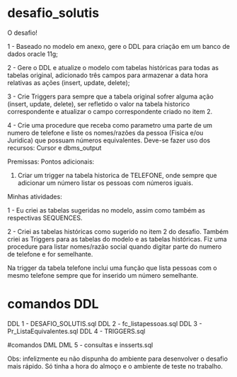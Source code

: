 # desafio_solutis

O desafio!

1 - Baseado no modelo em anexo, gere o DDL para criação em um banco de dados oracle 11g;

2 - Gere o DDL e atualize o modelo com tabelas históricas para todas as tabelas original, adicionado três campos para armazenar a data hora relativas as ações (insert, update, delete);

3 - Crie Triggers para sempre que a tabela original sofrer alguma ação (insert, update, delete), ser refletido o valor na tabela historico correspondente e atualizar o campo correspondente criado no item 2.

4 - Crie uma procedure que receba como parametro uma parte de um numero de telefone e liste os nomes/razões da pessoa (Fisica e/ou Juridica) que possuam números equivalentes. Deve-se fazer uso dos recursos: Cursor e dbms_output

Premissas:
Pontos adicionais:
1. Criar um trigger na tabela historica de TELEFONE, onde sempre que adicionar um número listar os pessoas com números iguais.


Minhas atividades:

1 - Eu criei as tabelas sugeridas no modelo, assim como também as respectivas SEQUENCES.

2 - Criei as tabelas históricas como sugerido no item 2 do desafio. Também criei as Triggers para as tabelas do modelo e as tabelas históricas. Fiz uma procedure para listar nomes/razão social quando digitar parte do numero de telefone e for semelhante.

Na trigger da tabela telefone inclui uma função que lista pessoas com o mesmo telefone sempre que for inserido um número semelhante.

# comandos DDL
DDL 1 - DESAFIO_SOLUTIS.sql
DDL 2 - fc_listapessoas.sql
DDL 3 - Pr_ListaEquivalentes.sql
DDL 4 - TRIGGERS.sql

#comandos DML
DML 5 - consultas e insserts.sql


Obs: infelizmente eu não dispunha do ambiente para desenvolver o desafio mais rápido. Só tinha a hora do almoço e o ambiente de teste no trabalho.
